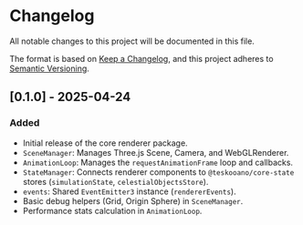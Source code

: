 # Changelog

All notable changes to this project will be documented in this file.

The format is based on [Keep a Changelog](https://keepachangelog.com/en/1.0.0/),
and this project adheres to [Semantic Versioning](https://semver.org/spec/v2.0.0.html).

## [0.1.0] - 2025-04-24

### Added

- Initial release of the core renderer package.
- `SceneManager`: Manages Three.js Scene, Camera, and WebGLRenderer.
- `AnimationLoop`: Manages the `requestAnimationFrame` loop and callbacks.
- `StateManager`: Connects renderer components to `@teskooano/core-state` stores (`simulationState`, `celestialObjectsStore`).
- `events`: Shared `EventEmitter3` instance (`rendererEvents`).
- Basic debug helpers (Grid, Origin Sphere) in `SceneManager`.
- Performance stats calculation in `AnimationLoop`.
